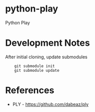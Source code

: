 # python-play
Python Play

# Development Notes

After initial cloning, update submodules

```
    git submodule init
    git submodule update
```

# References

- PLY - https://github.com/dabeaz/ply

